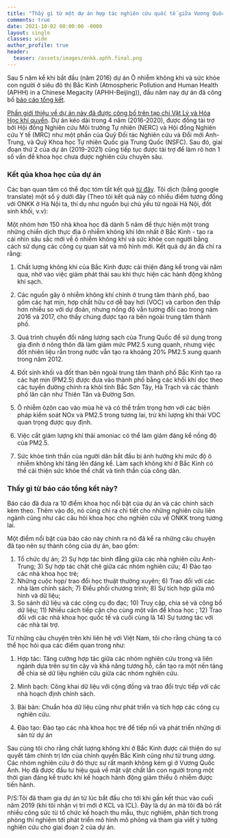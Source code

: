 ```yaml
---
title: "Thấy gì từ một dự án hợp tác nghiên cứu quốc tế giữa Vương Quốc Anh và Trung Quốc?"
comments: true
date: 2021-10-02 00:00:00 -0000
layout: single
classes: wide
author_profile: true
header:
  teaser: /assets/images/onkk.aphh.final.png
---
```


Sau 5 năm kể khi bắt đầu (năm 2016) dự án Ô nhiễm không khí và sức khỏe con người ở siêu đô thị Bắc Kinh 
(Atmospheric Pollution and Human Health (APHH) in a Chinese Megacity (APHH-Beijing)),
đầu năm nay dự án đã công bố [báo cáo tổng kết](http://epapers.bham.ac.uk/3381/). 

[Phần giới thiệu về dự án này đã được công bố trên tạp chí Vật Lý và Hóa Học khí quyển](https://acp.copernicus.org/articles/19/7519/2019/).
Dự án kéo dài trong 4 năm (2016-2020), được đồng tài trợ bởi Hội đồng Nghiên cứu Môi trường Tự nhiên (NERC) và 
Hội đồng Nghiên cứu Y tế (MRC) như một phần của Quỹ Đối tác Nghiên cứu và Đổi mới Anh-Trung, 
và Quỹ Khoa học Tự nhiên Quốc gia Trung Quốc (NSFC). Sau đó, giai đoạn thứ 2 của dự án (2019-2021) cũng tiếp tục được tài trợ
để làm rõ hơn 1 số vấn đề khoa học chưa được nghiên cứu chuyên sâu.

### Kết qủa khoa học của dự án

Các bạn quan tâm có thể đọc tóm tắt kết quả [từ đây](https://www.birmingham.ac.uk/news/latest/2021/03/beijing-air-quality-improves.aspx).
Tôi dịch (bằng google translate) một số ý dưới đây (Theo tôi kết quả này có nhiều điểm tương đồng với ONKK ở Hà Nội ta, 
thí dụ như nguồn bụi chủ yếu từ ngoài Hà Nội, đốt sinh khối, v.v):

Một nhóm hơn 150 nhà khoa học đã dành 5 năm để thực hiện một trong những chiến dịch thực địa ô nhiễm không khí lớn nhất ở Bắc Kinh - 
tạo ra cái nhìn sâu sắc mới về ô nhiễm không khí và sức khỏe con người bằng cách sử dụng các công cụ quan sát và mô hình mới. 
Kết quả dự án đã chỉ ra rằng:

1. Chất lượng không khí của Bắc Kinh được cải thiện đáng kể trong vài năm qua, 
nhờ vào việc giảm phát thải sau khi thực hiện các hành động không khí sạch.

2. Các nguồn gây ô nhiễm không khí chính ở trung tâm thành phố, bao gồm các hạt mịn, hợp chất hữu cơ dễ bay hơi (VOC)
và carbon đen thấp hơn nhiều so với dự đoán, nhưng nồng độ vẫn tương đối cao trong năm 2016 và 2017,
cho thấy chúng được tạo ra bên ngoài trung tâm thành phố.

3. Quá trình chuyển đổi năng lượng sạch của Trung Quốc để sử dụng trong gia đình ở nông thôn đã làm giảm mức PM2.5 xung quanh,
 nhưng việc đốt nhiên liệu rắn trong nước vẫn tạo ra khoảng 20% PM2.5 xung quanh trong năm 2012.
 
4. Đốt sinh khối và đốt than bên ngoài trung tâm thành phố Bắc Kinh tạo ra các hạt mịn (PM2.5) 
được đưa vào thành phố bằng các khối khí dọc theo các tuyến đường chính ra khỏi tỉnh Bắc Sơn Tây, 
Hà Trạch và các thành phố lân cận như Thiên Tân và Đường Sơn.

5. Ô nhiễm ôzôn cao vào mùa hè và có thể trầm trọng hơn với các biện pháp kiểm soát NOx và PM2.5 trong tương lai, 
trừ khi lượng khí thải VOC quan trọng được quy định.

6. Việc cắt giảm lượng khí thải amoniac có thể làm giảm đáng kể nồng độ của PM2.5.

7. Sức khỏe tinh thần của người dân bắt đầu bị ảnh hưởng khi mức độ ô nhiễm không khí tăng lên đáng kể. 
Làm sạch không khí ở Bắc Kinh có thể cải thiện sức khỏe thể chất và tinh thần của công dân.

### Thấy gì từ báo cáo tổng kết này?

Báo cáo đã đưa ra 10 điểm khoa học nổi bật của dự án và các chính sách kèm theo. 
Thêm vào đó, nó cũng chỉ ra chi tiết cho những nghiên cứu liên ngành cũng như các câu hỏi khoa học cho nghiên cứu về ONKK trong tương lai.

Một điểm nổi bật của báo cáo này chính ra nó đã kể ra những câu chuyện đã tạo nên sự thành công của dự án, bao gồm:
1) Tổ chức dự án; 2) Sự hợp tác bình đẳng giữa các nhà nghiên cứu Anh-Trung; 3) Sự hợp tác chặt chẽ giữa các nhóm nghiên cứu; 4) Đào tạo các nhà khoa học trẻ;
5) Những cuộc họp/ trao đổi học thuật thường xuyên; 6) Trao đổi với các nhà làm chính sách; 7) Điều phối chương trình; 8) Sự tích hợp giữa mô hình và dữ liệu;
9) So sánh dữ liệu và các công cụ đo đạc; 10) Truy cập, chia sẻ và công bố dữ liệu; 11) Nhiều cách tiếp cận cho cùng một vấn để khoa học
; 12) Trao đổi với các nhà khoa học quốc tế và cuối cùng là 14) Sự tương tác với các nhà tài trợ.

Từ những câu chuyện trên khi liên hệ với Việt Nam, tôi cho rằng chúng ta có thể học hỏi qua các điểm quan trong như:

1) Hợp tác: Tăng cường hợp tác giữa các nhóm nghiên cứu trong và liên ngành dựa trên sự tin cậy và khả năng tương hỗ,
 cần tạo ra một nền tảng để chia sẻ dữ liệu nghiên cứu giữa các nhóm nghiên cứu.
 
3) Minh bạch: Công khai dữ liệu với cộng đồng và trao đổi trực tiếp với các nhà hoạch định chính sách.

4) Bài bản: Chuẩn hóa dữ liệu cũng như phát triển và tích hợp các công cụ nghiên cứu.

5) Đào tạo: Đào tạo các nhà khoa học trẻ để tiếp nối và phát triển những di sản từ dự án

Sau cùng tôi cho rằng chất lượng không khí ở Bắc Kinh được cái thiện do sự quyết tâm chính trị lớn của chính quyền Bắc Kinh cũng như từ trung ương.
Các nhóm nghiên cứu ở đó thực sự rất mạnh không kém gì ở Vương Quốc Anh. Họ đã được đầu tư hiệu quả về mặt vật chất lẫn con người 
trong một thời gian đáng kể trước khi kế hoạch hành động giảm thiểu ô nhiễm được tiến hành.

P/S:Tôi đã tham gia dự án từ lúc bắt đầu cho tới khi gần kết thúc vào cuối năm 2019 (khi tôi nhận vị trí mới ở KCL và ICL).
Đây là dự án mà tôi đã bỏ rất nhiều công sức từ tổ chức kế hoạch thu mẫu, thực nghiệm, phân tích trong phòng thí nghiệm tới 
phát triển mô hình mô phỏng và tham gia viết ý tưởng nghiên cứu cho giai đoạn 2 của dự án. 
